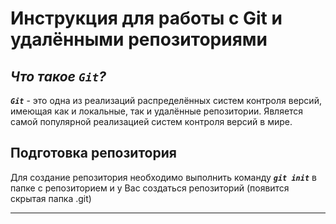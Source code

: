 # Инструкция для работы с Git и удалёнными репозиториями

## ***Что такое ```Git```?***

***```Git```*** - это одна из реализаций распределённых систем контроля версий, имеющая как и локальные, так и удалённые репозитории. Является самой популярной реализацией систем контроля версий в мире.

## Подготовка репозитория

Для создание репозитория необходимо выполнить команду ***```git init```*** в папке с репозиторием и у Вас создаться репозиторий (появится скрытая папка .git)
***
